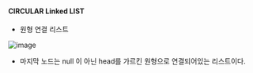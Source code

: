 #### CIRCULAR Linked LIST  
* 원형 연결 리스트  

![image](https://user-images.githubusercontent.com/90320005/180153975-dda45c2d-4546-482d-9eb3-45487694d3db.png)

* 마지막 노드는 null 이 아닌 head를 가르킨 원형으로 연결되어있는 리스트이다.

